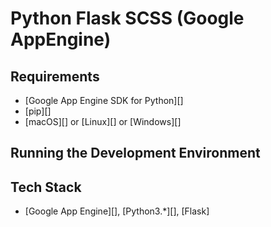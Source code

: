 # Python Flask SCSS (Google AppEngine)

## Requirements

- [Google App Engine SDK for Python][]
- [pip][]
- [macOS][] or [Linux][] or [Windows][]

## Running the Development Environment


## Tech Stack

- [Google App Engine][], [Python3.*][], [Flask]